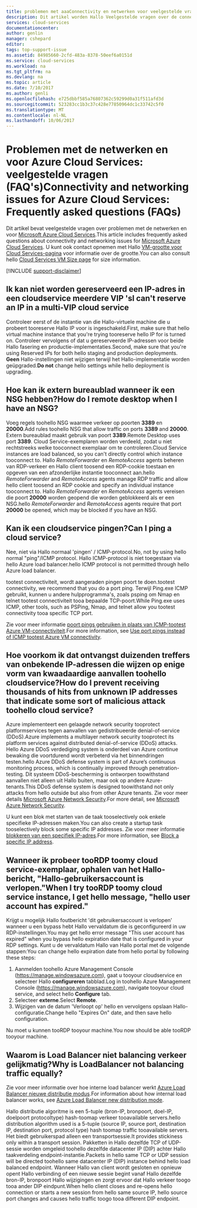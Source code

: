 ```yaml
---
title: problemen met aaaConnectivity en netwerken voor veelgestelde vragen over Microsoft Azure Cloud Services | Microsoft Docs
description: Dit artikel worden Hallo Veelgestelde vragen over de connectiviteit en netwerken voor Microsoft Azure Cloud Services.
services: cloud-services
documentationcenter: 
author: genlin
manager: cshepard
editor: 
tags: top-support-issue
ms.assetid: 84985660-2cfd-483a-8378-50eef6a0151d
ms.service: cloud-services
ms.workload: na
ms.tgt_pltfrm: na
ms.devlang: na
ms.topic: article
ms.date: 7/10/2017
ms.author: genli
ms.openlocfilehash: e725dbbf585a76807362c59299d0a31f511afd3d
ms.sourcegitcommit: 523283cc1b3c37c428e77850964dc1c33742c5f0
ms.translationtype: MT
ms.contentlocale: nl-NL
ms.lasthandoff: 10/06/2017
---
```

# <a name="connectivity-and-networking-issues-for-azure-cloud-services-frequently-asked-questions-faqs"></a><span data-ttu-id="34e6f-103">Problemen met de netwerken en voor Azure Cloud Services: veelgestelde vragen (FAQ's)</span><span class="sxs-lookup"><span data-stu-id="34e6f-103">Connectivity and networking issues for Azure Cloud Services: Frequently asked questions (FAQs)</span></span>

<span data-ttu-id="34e6f-104">Dit artikel bevat veelgestelde vragen over problemen met de netwerken en voor [Microsoft Azure Cloud Services](https://azure.microsoft.com/services/cloud-services).</span><span class="sxs-lookup"><span data-stu-id="34e6f-104">This article includes frequently asked questions about connectivity and networking issues for [Microsoft Azure Cloud Services](https://azure.microsoft.com/services/cloud-services).</span></span> <span data-ttu-id="34e6f-105">U kunt ook contact opnemen met Hallo [VM-grootte voor Cloud Services-pagina](cloud-services-sizes-specs.md) voor informatie over de grootte.</span><span class="sxs-lookup"><span data-stu-id="34e6f-105">You can also consult hello [Cloud Services VM Size page](cloud-services-sizes-specs.md) for size information.</span></span>

[!INCLUDE [support-disclaimer](../../includes/support-disclaimer.md)]

## <a name="i-cant-reserve-an-ip-in-a-multi-vip-cloud-service"></a><span data-ttu-id="34e6f-106">Ik kan niet worden gereserveerd een IP-adres in een cloudservice meerdere VIP 's</span><span class="sxs-lookup"><span data-stu-id="34e6f-106">I can't reserve an IP in a multi-VIP cloud service</span></span>
<span data-ttu-id="34e6f-107">Controleer eerst of de instantie van die Hallo-virtuele machine die u probeert tooreserve Hallo IP voor is ingeschakeld.</span><span class="sxs-lookup"><span data-stu-id="34e6f-107">First, make sure that hello virtual machine instance that you're trying tooreserve hello IP for is turned on.</span></span> <span data-ttu-id="34e6f-108">Controleer vervolgens of dat u gereserveerde IP-adressen voor beide Hallo fasering en productie-implementaties.</span><span class="sxs-lookup"><span data-stu-id="34e6f-108">Second, make sure that you're using Reserved IPs for both hello staging and production deployments.</span></span> <span data-ttu-id="34e6f-109">**Geen** Hallo-instellingen niet wijzigen terwijl het Hallo-implementatie worden geüpgraded.</span><span class="sxs-lookup"><span data-stu-id="34e6f-109">**Do not** change hello settings while hello deployment is upgrading.</span></span>

## <a name="how-do-i-remote-desktop-when-i-have-an-nsg"></a><span data-ttu-id="34e6f-110">Hoe kan ik extern bureaublad wanneer ik een NSG hebben?</span><span class="sxs-lookup"><span data-stu-id="34e6f-110">How do I remote desktop when I have an NSG?</span></span>
<span data-ttu-id="34e6f-111">Voeg regels toohello NSG waarmee verkeer op poorten **3389** en **20000**.</span><span class="sxs-lookup"><span data-stu-id="34e6f-111">Add rules toohello NSG that allow traffic on ports **3389** and **20000**.</span></span>  <span data-ttu-id="34e6f-112">Extern bureaublad maakt gebruik van poort **3389**.</span><span class="sxs-lookup"><span data-stu-id="34e6f-112">Remote Desktop uses port **3389**.</span></span>  <span data-ttu-id="34e6f-113">Cloud Service-exemplaren worden verdeeld, zodat u niet rechtstreeks welke tooconnect exemplaar om te controleren.</span><span class="sxs-lookup"><span data-stu-id="34e6f-113">Cloud Service instances are load balanced, so you can't directly control which instance tooconnect to.</span></span>  <span data-ttu-id="34e6f-114">Hallo *RemoteForwarder* en *RemoteAccess* agents beheren van RDP-verkeer en Hallo client toosend een RDP-cookie toestaan en opgeven van een afzonderlijke instantie tooconnect aan.</span><span class="sxs-lookup"><span data-stu-id="34e6f-114">hello *RemoteForwarder* and *RemoteAccess* agents manage RDP traffic and allow hello client toosend an RDP cookie and specify an individual instance tooconnect to.</span></span>  <span data-ttu-id="34e6f-115">Hallo *RemoteForwarder* en *RemoteAccess* agents vereisen die poort **20000** worden geopend die worden geblokkeerd als er een NSG.</span><span class="sxs-lookup"><span data-stu-id="34e6f-115">hello *RemoteForwarder* and *RemoteAccess* agents require that port **20000** be opened, which may be blocked if you have an NSG.</span></span>

## <a name="can-i-ping-a-cloud-service"></a><span data-ttu-id="34e6f-116">Kan ik een cloudservice pingen?</span><span class="sxs-lookup"><span data-stu-id="34e6f-116">Can I ping a cloud service?</span></span>

<span data-ttu-id="34e6f-117">Nee, niet via Hallo normaal 'pingen' / ICMP-protocol.</span><span class="sxs-lookup"><span data-stu-id="34e6f-117">No, not by using hello normal "ping"/ICMP protocol.</span></span> <span data-ttu-id="34e6f-118">Hallo ICMP-protocol is niet toegestaan via hello Azure load balancer.</span><span class="sxs-lookup"><span data-stu-id="34e6f-118">hello ICMP protocol is not permitted through hello Azure load balancer.</span></span>

<span data-ttu-id="34e6f-119">tootest connectiviteit, wordt aangeraden pingen poort te doen.</span><span class="sxs-lookup"><span data-stu-id="34e6f-119">tootest connectivity, we recommend that you do a port ping.</span></span> <span data-ttu-id="34e6f-120">Terwijl Ping.exe ICMP gebruikt, kunnen u andere hulpprogramma's, zoals psping om Nmap en telnet tootest connectiviteit tooa bepaalde TCP-poort.</span><span class="sxs-lookup"><span data-stu-id="34e6f-120">While Ping.exe uses ICMP, other tools, such as PSPing, Nmap, and telnet allow you tootest connectivity tooa specific TCP port.</span></span>

<span data-ttu-id="34e6f-121">Zie voor meer informatie [poort pings gebruiken in plaats van ICMP-tootest Azure VM-connectiviteit](https://blogs.msdn.microsoft.com/mast/2014/06/22/use-port-pings-instead-of-icmp-to-test-azure-vm-connectivity/).</span><span class="sxs-lookup"><span data-stu-id="34e6f-121">For more information, see [Use port pings instead of ICMP tootest Azure VM connectivity](https://blogs.msdn.microsoft.com/mast/2014/06/22/use-port-pings-instead-of-icmp-to-test-azure-vm-connectivity/).</span></span>

## <a name="how-do-i-prevent-receiving-thousands-of-hits-from-unknown-ip-addresses-that-indicate-some-sort-of-malicious-attack-toohello-cloud-service"></a><span data-ttu-id="34e6f-122">Hoe voorkom ik dat ontvangst duizenden treffers van onbekende IP-adressen die wijzen op enige vorm van kwaadaardige aanvallen toohello cloudservice?</span><span class="sxs-lookup"><span data-stu-id="34e6f-122">How do I prevent receiving thousands of hits from unknown IP addresses that indicate some sort of malicious attack toohello cloud service?</span></span>
<span data-ttu-id="34e6f-123">Azure implementeert een gelaagde network security tooprotect platformservices tegen aanvallen van gedistribueerde denial-of-service (DDoS).</span><span class="sxs-lookup"><span data-stu-id="34e6f-123">Azure implements a multilayer network security tooprotect its platform services against distributed denial-of-service (DDoS) attacks.</span></span> <span data-ttu-id="34e6f-124">Hello Azure DDoS verdediging system is onderdeel van Azure continue bewaking die voortdurend wordt verbeterd via het binnendringen testen.</span><span class="sxs-lookup"><span data-stu-id="34e6f-124">hello Azure DDoS defense system is part of Azure’s continuous monitoring process, which is continually improved through penetration-testing.</span></span> <span data-ttu-id="34e6f-125">Dit systeem DDoS-bescherming is ontworpen toowithstand aanvallen niet alleen uit Hallo buiten, maar ook op andere Azure-tenants.</span><span class="sxs-lookup"><span data-stu-id="34e6f-125">This DDoS defense system is designed toowithstand not only attacks from hello outside but also from other Azure tenants.</span></span> <span data-ttu-id="34e6f-126">Zie voor meer details [Microsoft Azure Network Security](http://download.microsoft.com/download/C/A/3/CA3FC5C0-ECE0-4F87-BF4B-D74064A00846/AzureNetworkSecurity_v3_Feb2015.pdf).</span><span class="sxs-lookup"><span data-stu-id="34e6f-126">For more detail, see [Microsoft Azure Network Security](http://download.microsoft.com/download/C/A/3/CA3FC5C0-ECE0-4F87-BF4B-D74064A00846/AzureNetworkSecurity_v3_Feb2015.pdf).</span></span>

<span data-ttu-id="34e6f-127">U kunt een blok met starten van de taak tooselectively ook enkele specifieke IP-adressen maken.</span><span class="sxs-lookup"><span data-stu-id="34e6f-127">You can also create a startup task tooselectively block some specific IP addresses.</span></span> <span data-ttu-id="34e6f-128">Zie voor meer informatie [blokkeren van een specifiek IP-adres](cloud-services-startup-tasks-common.md#block-a-specific-ip-address).</span><span class="sxs-lookup"><span data-stu-id="34e6f-128">For more information, see [Block a specific IP address](cloud-services-startup-tasks-common.md#block-a-specific-ip-address).</span></span>

## <a name="when-i-try-toordp-toomy-cloud-service-instance-i-get-hello-message-hello-user-account-has-expired"></a><span data-ttu-id="34e6f-129">Wanneer ik probeer tooRDP toomy cloud service-exemplaar, ophalen van het Hallo-bericht, "Hallo-gebruikersaccount is verlopen."</span><span class="sxs-lookup"><span data-stu-id="34e6f-129">When I try tooRDP toomy cloud service instance, I get hello message, "hello user account has expired."</span></span>
<span data-ttu-id="34e6f-130">Krijgt u mogelijk Hallo foutbericht 'dit gebruikersaccount is verlopen' wanneer u een bypass hebt Hallo vervaldatum die is geconfigureerd in uw RDP-instellingen.</span><span class="sxs-lookup"><span data-stu-id="34e6f-130">You may get hello error message "This user account has expired" when you bypass hello expiration date that is configured in your RDP settings.</span></span> <span data-ttu-id="34e6f-131">Kunt u de vervaldatum Hallo van Hallo portal met de volgende stappen:</span><span class="sxs-lookup"><span data-stu-id="34e6f-131">You can change hello expiration date from hello portal by following these steps:</span></span>
1. <span data-ttu-id="34e6f-132">Aanmelden toohello Azure Management Console (https://manage.windowsazure.com), gaat u tooyour cloudservice en selecteer Hallo **configureren** tabblad.</span><span class="sxs-lookup"><span data-stu-id="34e6f-132">Log in toohello Azure Management Console (https://manage.windowsazure.com), navigate tooyour cloud service, and select hello **Configure** tab.</span></span>
2. <span data-ttu-id="34e6f-133">Selecteer **externe**.</span><span class="sxs-lookup"><span data-stu-id="34e6f-133">Select **Remote**.</span></span>
3. <span data-ttu-id="34e6f-134">Wijzigen van de datum 'Verloopt op' hello en vervolgens opslaan Hallo-configuratie.</span><span class="sxs-lookup"><span data-stu-id="34e6f-134">Change hello "Expires On" date, and then save hello configuration.</span></span>

<span data-ttu-id="34e6f-135">Nu moet u kunnen tooRDP tooyour machine.</span><span class="sxs-lookup"><span data-stu-id="34e6f-135">You now should be able tooRDP tooyour machine.</span></span>

## <a name="why-is-loadbalancer-not-balancing-traffic-equally"></a><span data-ttu-id="34e6f-136">Waarom is Load Balancer niet balancing verkeer gelijkmatig?</span><span class="sxs-lookup"><span data-stu-id="34e6f-136">Why is LoadBalancer not balancing traffic equally?</span></span>
<span data-ttu-id="34e6f-137">Zie voor meer informatie over hoe interne load balancer werkt [Azure Load Balancer nieuwe distributie modus](https://azure.microsoft.com/blog/azure-load-balancer-new-distribution-mode/).</span><span class="sxs-lookup"><span data-stu-id="34e6f-137">For information about how internal load balancer works, see [Azure Load Balancer new distribution mode](https://azure.microsoft.com/blog/azure-load-balancer-new-distribution-mode/).</span></span>

<span data-ttu-id="34e6f-138">Hallo distributie algoritme is een 5-tuple (bron-IP, bronpoort, doel-IP, doelpoort protocoltype) hash-toomap verkeer tooavailable servers.</span><span class="sxs-lookup"><span data-stu-id="34e6f-138">hello distribution algorithm used is a 5-tuple (source IP, source port, destination IP, destination port, protocol type) hash toomap traffic tooavailable servers.</span></span> <span data-ttu-id="34e6f-139">Het biedt gebruikerspad alleen een transportsessie.</span><span class="sxs-lookup"><span data-stu-id="34e6f-139">It provides stickiness only within a transport session.</span></span> <span data-ttu-id="34e6f-140">Pakketten in Hallo dezelfde TCP of UDP-sessie worden omgeleid toohello dezelfde datacenter IP (DIP) achter Hallo taakverdeling endpoint-instantie.</span><span class="sxs-lookup"><span data-stu-id="34e6f-140">Packets in hello same TCP or UDP session will be directed toohello same datacenter IP (DIP) instance behind hello load balanced endpoint.</span></span> <span data-ttu-id="34e6f-141">Wanneer Hallo van client wordt gesloten en opnieuw opent Hallo verbinding of een nieuwe sessie begint vanaf Hallo dezelfde bron-IP, bronpoort Hallo wijzigingen en zorgt ervoor dat Hallo verkeer toogo tooa ander DIP eindpunt.</span><span class="sxs-lookup"><span data-stu-id="34e6f-141">When hello client closes and re-opens hello connection or starts a new session from hello same source IP, hello source port changes and causes hello traffic toogo tooa different DIP endpoint.</span></span>
